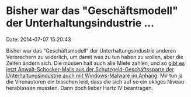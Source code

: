 Bisher war das \"Geschäftsmodell\" der Unterhaltungsindustrie \...
==================================================================

Date: 2014-07-07 15:20:43

Bisher war das \"Geschäftsmodell\" der Unterhaltungsindustrie anderen
Verbrechern zu widerlich, um damit was zu tun haben zu wollen, aber die
Zeiten ändern sich. Die müssen halt auch alle Miete zahlen, und so [gibt
es jetzt Anwalt-Schocker-Mails aus der Schutzgeld-Geschäftssparte der
Unterhaltungsindustrie auch mit Windows-Malware im
Anhang](http://www.heise.de/-2250752). Mir tun ja die Virenautoren ein
bisschen leid, dass die sich auf so ein ekliges Niveau herablassen
mussten. Dann doch lieber Hartz IV beantragen.
